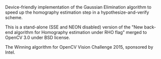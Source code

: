 Device-friendly implementation of the Gaussian Elimination algorithm to speed up the homography estimation step in a hypothesize-and-verify scheme.

This is a stand-alone (SSE and NEON disabled) version of the
"New back-end algorithm for Homography estimation under RHO flag" merged to OpenCV 3.0 under BSD license.

The Winning algorithm for OpenCV Vision Challenge 2015, sponsored by Intel.
